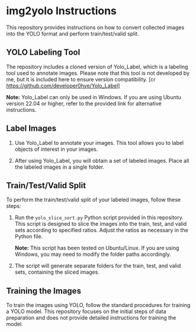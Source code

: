 # img2yolo Instructions

This repository provides instructions on how to convert collected images into the YOLO format and perform train/test/valid split.

## YOLO Labeling Tool

The repository includes a cloned version of Yolo_Label, which is a labeling tool used to annotate images. Please note that this tool is not developed by me, but it is included here to ensure version compatibility. [cr https://github.com/developer0hye/Yolo_Label]   

**Note:** Yolo_Label can only be used in Windows. If you are using Ubuntu version 22.04 or higher, refer to the provided link for alternative instructions.

## Label Images

1. Use Yolo_Label to annotate your images. This tool allows you to label objects of interest in your images.

2. After using Yolo_Label, you will obtain a set of labeled images. Place all the labeled images in a single folder.

## Train/Test/Valid Split

To perform the train/test/valid split of your labeled images, follow these steps:

1. Run the `yolo_slice_sort.py` Python script provided in this repository. This script is designed to slice the images into the train, test, and valid sets according to specified ratios. Adjust the ratios as necessary in the Python file.

   **Note:** This script has been tested on Ubuntu/Linux. If you are using Windows, you may need to modify the folder paths accordingly.

2. The script will generate separate folders for the train, test, and valid sets, containing the sliced images.

## Training the Images

To train the images using YOLO, follow the standard procedures for training a YOLO model. This repository focuses on the initial steps of data preparation and does not provide detailed instructions for training the model.
